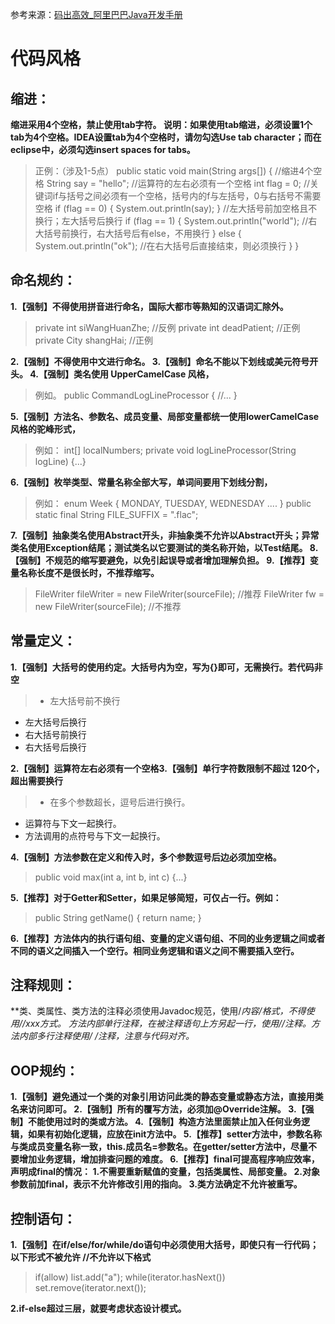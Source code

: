 参考来源：[码出高效_阿里巴巴Java开发手册](https://github.com/chjw8016/alibaba-java-style-guide)
# **代码风格**

## **缩进：**
**缩进采用4个空格，禁止使用tab字符。 说明：如果使用tab缩进，必须设置1个tab为4个空格。IDEA设置tab为4个空格时，请勿勾选Use tab character；而在eclipse中，必须勾选insert spaces for tabs。**
>正例：（涉及1-5点） public static void main(String args[]) { //缩进4个空格 String say = "hello"; //运算符的左右必须有一个空格 int flag = 0; //关键词if与括号之间必须有一个空格，括号内的f与左括号，0与右括号不需要空格 if (flag == 0) { System.out.println(say); } //左大括号前加空格且不换行；左大括号后换行 if (flag == 1) { System.out.println("world"); //右大括号前换行，右大括号后有else，不用换行 } else { System.out.println("ok"); //在右大括号后直接结束，则必须换行 } }

## **命名规约：**

**1.【强制】不得使用拼音进行命名，国际大都市等熟知的汉语词汇除外。**
>private int siWangHuanZhe;  //反例
private int deadPatient;	//正例
private City shangHai;		//正例

**2.【强制】不得使用中文进行命名。
3.【强制】命名不能以下划线或美元符号开头。
4.【强制】类名使用 UpperCamelCase 风格，**
>例如。
public CommandLogLineProcessor {
    //...
}

**5.【强制】方法名、参数名、成员变量、局部变量都统一使用lowerCamelCase风格的驼峰形式，**
>例如：
int[] localNumbers;
private void logLineProcessor(String logLine) {...}

**6.【强制】枚举类型、常量名称全部大写，单词间要用下划线分割，**
>例如：
enum Week {
    MONDAY, TUESDAY, WEDNESDAY ....
}
public static final String FILE_SUFFIX = ".flac";

**7.【强制】抽象类名使用Abstract开头，非抽象类不允许以Abstract开头；异常类名使用Exception结尾；测试类名以它要测试的类名称开始，以Test结尾。
8.【强制】不规范的缩写要避免，以免引起误导或者增加理解负担。
9.【推荐】变量名称长度不是很长时，不推荐缩写。**
>FileWriter fileWriter = new FileWriter(sourceFile);	//推荐
FileWriter fw = new FileWriter(sourceFile);         //不推荐

## **常量定义：**
**1.【强制】大括号的使用约定。大括号内为空，写为{}即可，无需换行。若代码非空**
>* 左大括号前不换行
* 左大括号后换行
* 右大括号前换行
* 右大括号后换行

**2.【强制】运算符左右必须有一个空格3.【强制】单行字符数限制不超过 120个，超出需要换行**
>* 在多个参数超长，逗号后进行换行。
* 运算符与下文一起换行。
* 方法调用的点符号与下文一起换行。

**4.【强制】方法参数在定义和传入时，多个参数逗号后边必须加空格。**
>public void max(int a, int b, int c) {...}

**5.【推荐】对于Getter和Setter，如果足够简短，可仅占一行。例如：**
>public String getName() { return name; }

**6.【推荐】方法体内的执行语句组、变量的定义语句组、不同的业务逻辑之间或者不同的语义之间插入一个空行。相同业务逻辑和语义之间不需要插入空行。**

## **注释规则：**
**类、类属性、类方法的注释必须使用Javadoc规范，使用/*内容/格式，不得使用//xxx方式。 方法内部单行注释，在被注释语句上方另起一行，使用//注释。方法内部多行注释使用/ */注释，注意与代码对齐。**

## **OOP规约：**
**1.【强制】避免通过一个类的对象引用访问此类的静态变量或静态方法，直接用类名来访问即可。
2.【强制】所有的覆写方法，必须加@Override注解。
3.【强制】不能使用过时的类或方法。
4.【强制】构造方法里面禁止加入任何业务逻辑，如果有初始化逻辑，应放在init方法中。
5.【推荐】setter方法中，参数名称与类成员变量名称一致，this.成员名=参数名。在getter/setter方法中，尽量不要增加业务逻辑，增加排查问题的难度。
6.【推荐】final可提高程序响应效率，声明成final的情况：
1.不需要重新赋值的变量，包括类属性、局部变量。
2.对象参数前加final，表示不允许修改引用的指向。
3.类方法确定不允许被重写。**
## **控制语句：**
**1.【强制】在if/else/for/while/do语句中必须使用大括号，即使只有一行代码；以下形式不被允许
//不允许以下格式**
>if(allow)
    list.add("a");
while(iterator.hasNext())
    set.remove(iterator.next());
    
**2.if-else超过三层，就要考虑状态设计模式。**
